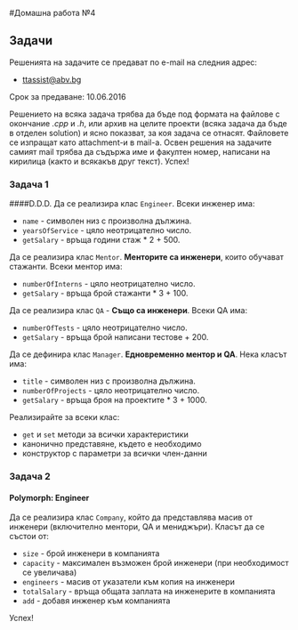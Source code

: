 #Домашна работа №4


## Задачи

Решенията на задачите се предават по e-mail на следния адрес:

* ttassist@abv.bg

Срок за предаване: 10.06.2016

Решението на всяка задача трябва да бъде под формата на файлове с окончание *.cpp* и *.h*, или архив на целите проекти (всяка задача да бъде в отделен solution) и ясно показват, за коя задача се отнасят. Файловете се изпращат като attachment-и в mail-a. Освен решения на задачите самият mail трябва да съдържа име и факултен номер, написани на кирилица (както и всякакъв друг текст). Успех!


### Задача 1
####D.D.D.
Да се реализира клас ```Engineer```. Всеки инженер има:
* ```name``` - символен низ с произволна дължина.
* ```yearsOfService``` - цяло неотрицателно число.
* ```getSalary``` - връща години стаж * 2 + 500.


Да се реализира клас ```Mentor```. **Менторите са инженери**, които обучават стажанти. Всеки ментор има:
* ```numberOfInterns``` - цяло неотрицателно число.
* ```getSalary``` - връща брой стажанти * 3 + 100.


Да се реализира клас ```QA``` - **Също са инженери**. Всеки QA има:
* ```numberOfTests``` - цяло неотрицателно число.
* ```getSalary``` - връща брой написани тестове + 200.

Да се дефинира клас ```Manager```. **Едновременно ментор и QA**. Нека класът има:
* ```title``` - символен низ с произволна дължина.
* ```numberOfProjects``` - цяло неотрицателно число.
* ```getSalary``` - връща броя на проектите * 3 + 1000.

Реализирайте за всеки клас:
* `get` и `set` методи за всички характеристики 
* канонично представяне, където е необходимо
* конструктор с параметри за всички член-данни


### Задача 2
#### Polymorph: Engineer
Да се реализира клас ```Company```, който да представлява масив от инженери (включително ментори, QA и мениджъри). Класът да се състои от:
* ```size``` - брой инженери в компанията
* ```capacity``` - максимален възможен брой инженери (при необходимост се увеличава)
* ```engineers``` - масив от указатели към копия на инженери
* ```totalSalary``` - връща общата заплата на инженерите в компанията 
* ```add``` - добавя инженер към компанията 

Успех!
